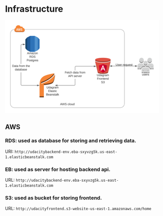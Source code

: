 # Infrastructure

![Architecture](diagram.png)

## AWS

### RDS: used as database for storing and retrieving data.

URI: `http://udacitybackend-env.eba-sxyvzg5k.us-east-1.elasticbeanstalk.com`

### EB: used as server for hosting backend api.

URL: `http://udacitybackend-env.eba-sxyvzg5k.us-east-1.elasticbeanstalk.com`

### S3: used as bucket for storing frontend.

URL: `http://udacityfrontend.s3-website-us-east-1.amazonaws.com/home`
